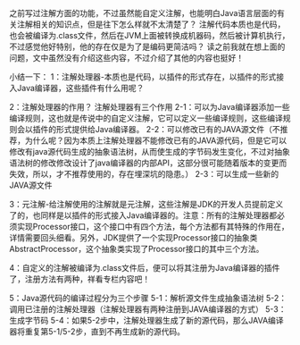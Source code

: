 之前写过注解方面的功能，不过虽然能自定义注解，也能明白Java语言层面的有关注解相关的知识点，但是往下怎么样就不太清楚了？
注解代码本质也是代码，也会被编译为.class文件，然后在JVM上面被转换成机器码，然后被计算机执行，不过感觉他好特别，他的存在仅是为了是编码更简洁吗？
读之前我就在想上面的问题，文中虽然没有介绍这些内容，不过介绍了其他的内容也挺好！

小结一下：
1：注解处理器-本质也是代码，以插件的形式存在，以插件的形式接入Java编译器，这些插件有什么用呢？

2：注解处理器的作用？
注解处理器有三个作用
2-1：可以为Java编译器添加一些编译规则，这也就是传说中的自定义注解，它可以定义一些编译规则，这些编译规则会以插件的形式提供给Java编译器。
2-2：可以修改已有的JAVA源文件（不推荐，为什么呢？因为本质上注解处理器不能修改已有的JAVA源代码，但是它可以修改有java源代码生成的抽象语法树，从而使生成的字节码发生变化，不过对抽象语法树的修改修改设计了java编译器的内部API，这部分很可能随着版本的变更而失效，所以，才不推荐使用的，存在埋深坑的隐患。）
2-3：可以生成一些新的JAVA源文件

3：元注解-给注解使用的注解就是元注解，这些注解是JDK的开发人员提前定义了的，也同样是以插件的形式接入Java编译器的。注意：所有的注解处理器都必须实现Processor接口，这个接口中有四个方法，每个方法都有其特殊的作用在，详情需要回头细看。另外，JDK提供了一个实现Processor接口的抽象类AbstractProcessor，这个抽象类实现了Processor接口的其中三个方法。

4：自定义的注解被编译为.class文件后，便可以将其注册为Java编译器的插件了，注册方法有两种，祥看专栏内容吧！

5：Java源代码的编译过程分为三个步骤
5-1：解析源文件生成抽象语法树
5-2：调用已注册的注解处理器（注解处理器有两种注册到JAVA编译器的方式）
5-3：生成字节码
5-4：如果5-2步中，注解处理器生成了新的源代码，那么JAVA编译器将重复第5-1/5-2步，直到不再生成新的源代码。